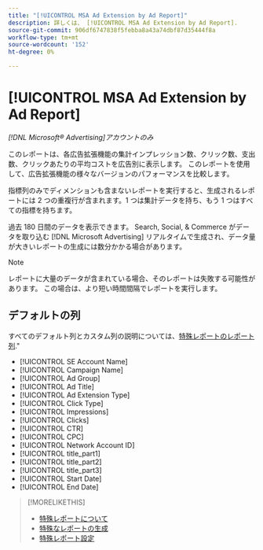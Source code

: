 ```yaml
---
title: "[!UICONTROL MSA Ad Extension by Ad Report]"
description: 詳しくは、 [!UICONTROL MSA Ad Extension by Ad Report].
source-git-commit: 906df6747838f5febba8a43a74dbf87d35444f8a
workflow-type: tm+mt
source-wordcount: '152'
ht-degree: 0%

---
```


# [!UICONTROL MSA Ad Extension by Ad Report]

*[!DNL Microsoft® Advertising]アカウントのみ*

このレポートは、各広告拡張機能の集計インプレッション数、クリック数、支出数、クリックあたりの平均コストを広告別に表示します。 このレポートを使用して、広告拡張機能の様々なバージョンのパフォーマンスを比較します。

指標列のみでディメンションも含まないレポートを実行すると、生成されるレポートには 2 つの重複行が含まれます。1 つは集計データを持ち、もう 1 つはすべての指標を持ちます。<!-- all metrics? -->

過去 180 日間のデータを表示できます。 Search, Social, &amp; Commerce がデータを取り込む [!DNL Microsoft Advertising] リアルタイムで生成され、データ量が大きいレポートの生成には数分かかる場合があります。

>[!NOTE]
>
>レポートに大量のデータが含まれている場合、そのレポートは失敗する可能性があります。 この場合は、より短い時間間隔でレポートを実行します。

## デフォルトの列

すべてのデフォルト列とカスタム列の説明については、[特殊レポートのレポート列](specialty-report-columns.md).&quot;

* [!UICONTROL SE Account Name]
* [!UICONTROL Campaign Name]
* [!UICONTROL Ad Group]
* [!UICONTROL Ad Title]
* [!UICONTROL Ad Extension Type]
* [!UICONTROL Click Type]
* [!UICONTROL Impressions]
* [!UICONTROL Clicks]
* [!UICONTROL CTR]
* [!UICONTROL CPC]
* [!UICONTROL Network Account ID]
* [!UICONTROL title_part1]<!-- segment of the ad title? -->
* [!UICONTROL title_part2]<!-- ? -->
* [!UICONTROL title_part3]<!-- ? -->
* [!UICONTROL Start Date]
* [!UICONTROL End Date]

>[!MORELIKETHIS]
>
>* [特殊レポートについて](specialty-report-about.md)
>* [特殊なレポートの生成](specialty-report-generate.md)
>* [特殊レポート設定](specialty-report-settings.md)
